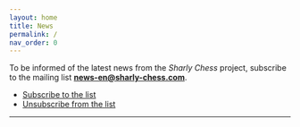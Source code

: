 ```yaml
---
layout: home
title: News
permalink: /
nav_order: 0
---
```


To be informed of the latest news from the _Sharly Chess_ project, subscribe to the mailing list **news-en@sharly-chess.com**.

- [Subscribe to the list](mailto:news-en-subscribe@sharly-chess.com)
- [Unsubscribe from the list](mailto:news-en-unsubscribe@sharly-chess.com)

---
